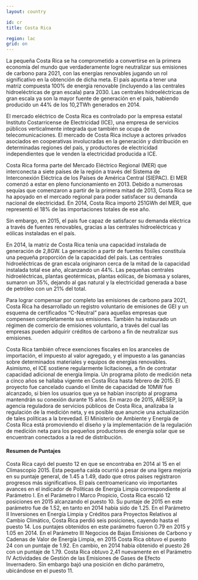 ```yaml
---
layout: country

id: cr
title: Costa Rica

region: lac
grid: on
---
```

La pequeña Costa Rica se ha comprometido a convertirse en la primera economía del mundo que verdaderamente logre neutralizar sus emisiones de carbono para 2021, con las energías renovables jugando un rol significativo en la obtención de dicha meta. El país apunta a tener una matriz compuesta 100% de energía renovable (incluyendo a las centrales hidroeléctricas de gran escala) para 2030. Las centrales hidroeléctricas de gran escala ya son la mayor fuente de generación en el país, habiendo producido un 44% de los 10,2TWh generados en 2014.

El mercado eléctrico de Costa Rica es controlado por la empresa estatal Instituto Costarricense de Electricidad (ICE), una empresa de servicios públicos verticalmente integrada que también se ocupa de telecomunicaciones. El mercado de Costa Rica incluye a actores privados asociados en cooperativas involucradas en la generación y distribución en determinadas regiones del país, y productores de electricidad independientes que le venden la electricidad producida a ICE.

Costa Rica forma parte del Mercado Eléctrico Regional (MER) que interconecta a siete países de la región a través del Sistema de Interconexión Eléctrica de los Países de América Central (SIEPAC). El MER comenzó a estar en pleno funcionamiento en 2013. Debido a numerosas sequías que comenzaron a partir de la primera mitad de 2013, Costa Rica se ha apoyado en el mercado regional para poder satisfacer su demanda nacional de electricidad. En 2014, Costa Rica importó 251GWh del MER, que representó el 18% de las importaciones totales de ese año.

Sin embargo, en 2015, el país fue capaz de satisfacer su demanda eléctrica a través de fuentes renovables, gracias a las centrales hidroeléctricas y eólicas instaladas en el país.

En 2014, la matriz de Costa Rica tenía una capacidad instalada de generación de 2,8GW. La generación a partir de fuentes fósiles constituía una pequeña proporción de la capacidad del país. Las centrales hidroeléctricas de gran escala originaron cerca de la mitad de la capacidad instalada total ese año, alcanzando un 44%. Las pequeñas centrales hidroeléctricas, plantas geotérmicas, plantas eólicas, de biomasa y solares, sumaron un 35%, dejando al gas natural y la electricidad generada a base de petróleo con un 21% del total.

Para lograr compensar por completo las emisiones de carbono para 2021, Costa Rica ha desarrollado un registro voluntario de emisiones de GEI y un esquema de certificados “C-Neutral” para aquellas empresas que compensen completamente sus emisiones. También ha instaurado un régimen de comercio de emisiones voluntario, a través del cual las empresas pueden adquirir créditos de carbono a fin de neutralizar sus emisiones.

Costa Rica también ofrece exenciones fiscales en los aranceles de importación, el impuesto al valor agregado, y el impuesto a las ganancias sobre determinados materiales y equipos de energías renovables. Asimismo, el ICE sostiene regularmente licitaciones, a fin de contratar capacidad adicional de energía limpia. Un programa piloto de medición neta a cinco años se hallaba vigente en Costa Rica hasta febrero de 2015. El proyecto fue cancelado cuando el límite de capacidad de 10MW fue alcanzado, si bien los usuarios que ya se habían inscripto al programa mantendrán su conexión durante 15 años. En marzo de 2015, ARESEP, la agencia reguladora de servicios públicos de Costa Rica, analizaba la regulación de la medición neta, y es posible que anuncie una actualización de tales políticas a la brevedad. El Ministerio de Ambiente y Energía de Costa Rica está promoviendo el diseño y la implementación de la regulación de medición neta para los pequeños productores de energía solar que se encuentran conectados a la red de distribución.

#### Resumen de Puntajes 

Costa Rica cayó del puesto 12 en que se encontraba en 2014 al 15 en el Climascopio 2015. Esta pequeña caída ocurrió a pesar de una ligera mejoría en su puntaje general, de 1.45 a 1.49, dado que otros países registraron progresos más significativos.
El país centroamericano vio importantes avances en el indicador de Políticas de Energía Limpia correspondiente al Parámetro I.
En el Parámetro I Marco Propicio, Costa Rica escaló 12 posiciones en 2015 alcanzando el puesto 10. Su puntaje de 2015 en este parámetro fue de 1.52, en tanto en 2014 había sido de 1.25.
En el Parámetro II Inversiones en Energía Limpia y Créditos para Proyectos Relativos al Cambio Climático, Costa Rica perdió seis posiciones, cayendo hasta el puesto 14. Los puntajes obtenidos en este parámetro fueron 0.79 en 2015 y 1.05 en 2014.
En el Parámetro III Negocios de Bajas Emisiones de Carbono y Cadenas de Valor de Energía Limpia, en 2015 Costa Rica obtuvo el puesto 24 con un puntaje de 1.92. En cambio, en 2014 había obtenido el puesto 26 con un puntaje de 1.79.
Costa Rica obtuvo 2,41 nuevamente en el Parámetro IV Actividades de Gestión de las Emisiones de Gases de Efecto Invernadero. Sin embargo bajó una posición en dicho parámetro, ubicándose en el puesto 11.
